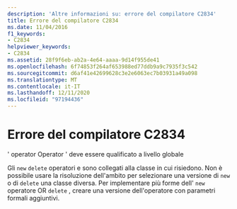 ```yaml
---
description: 'Altre informazioni su: errore del compilatore C2834'
title: Errore del compilatore C2834
ms.date: 11/04/2016
f1_keywords:
- C2834
helpviewer_keywords:
- C2834
ms.assetid: 28f9f6eb-ab2a-4e64-aaaa-9d14f955de41
ms.openlocfilehash: 6f74853f264af653988ed77ddb9a9c7935f3c542
ms.sourcegitcommit: d6af41e42699628c3e2e6063ec7b03931a49a098
ms.translationtype: MT
ms.contentlocale: it-IT
ms.lasthandoff: 12/11/2020
ms.locfileid: "97194436"
---
```

# <a name="compiler-error-c2834"></a>Errore del compilatore C2834

' operator Operator ' deve essere qualificato a livello globale

Gli `new` `delete` operatori e sono collegati alla classe in cui risiedono. Non è possibile usare la risoluzione dell'ambito per selezionare una versione di `new` o di `delete` una classe diversa. Per implementare più forme dell' `new` operatore OR `delete` , creare una versione dell'operatore con parametri formali aggiuntivi.
